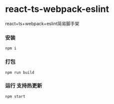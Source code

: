 # react-ts-webpack-eslint
react+ts+webpack+eslint简易脚手架

### 安装
`npm i`

### 打包
`npm run build`

### 运行 支持热更新
`npm start`

